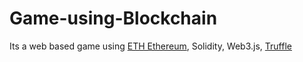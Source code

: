 # Game-using-Blockchain
Its a web based game using [ETH Ethereum](https://ethereum.org/en/), Solidity, Web3.js, [Truffle](https://trufflesuite.com/)


